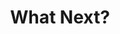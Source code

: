 ---
year: "2025"
title: "What Next?"
description: ["While we celebrate our achievements, we must not forget that we are not able to support many equally talented students. Many dreams get crushed due to harsh realities of life.",
            "India has about 125 million youth who are in their formative years of life (14-20 years of age) across 787 districts; to put it in perspective, this is about double the population of the entire United Kingdom. We are setting a modest goal of supporting about 10 students from every district; a total of 7,870, which is about 0.06 percent of eligible youth.",
            "If we can transform the lives and hopes of these students in every corner of India, it will bring a new ray of hope and brighten up the entire country; it will transform India, district by district. "]

image: "/assets/images/about/what-next.png"
# image2: "/assets/images/about/other-version-1.png"
button: 

    type: "btn3"  # btn1 for primary, btn2 for secondary, btn3 for tertiary
    text: "Support Us"
    path: "../support-us"

---